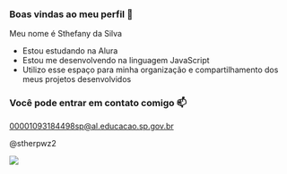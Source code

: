 ### Boas vindas ao meu perfil 💙

Meu nome é Sthefany da Silva

- Estou estudando na Alura
- Estou me desenvolvendo na linguagem JavaScript
- Utilizo esse espaço para minha organização e compartilhamento dos meus projetos desenvolvidos

### Você pode entrar em contato comigo 📫

00001093184498sp@al.educacao.sp.gov.br

@stherpwz2

![](https://media1.tenor.com/m/ofKKbAiVczQAAAAC/gojo-saotoru.gif)

